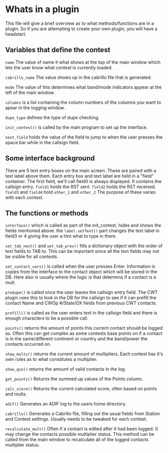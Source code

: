 # Whats in a plugin

This file will give a brief overview as to what methods/functions are in a plugin. So if you are attempting to create your own plugin, you will have a headstart.

## Variables that define the contest

`name` The value of name it what shows at the top of the main window which lets the user know what contest is currently loaded.

`cabrillo_name` The value shows up in the cabrillo file that is generated.

`mode` The value of this determines what band/mode indicators appear at the left of the main window.

`columns` is a list containing the column numbers of the columns you want to apear in the logging window.

`dupe_type` defines the type of dupe checking.

`init_contest()` is called by the main program to set up the interface.

`next_field` holds the value of the field to jump to when the user presses the space bar while in the callsign field.

## Some interface background

There are 5 text entry boxes on the main screen. These are paired with a text label above them. Each entry box and text label are held in a "field" container. The first field, we'll call field0 is always displayed. It contains the callsign entry. `field1` holds the RST sent. `field2` holds the RST received. `field3` and `field4` hold `other_1` and `other_2` The purpose of these varies with each contest.

## The functions or methods

`interface()` which is called as part of the init_contest, hides and shows the fields mentioned above. the `label.setText()` part changes the text label in field3 or 4 giving the user a hint what to type in there.

`set_tab_next()` and `set_tab_prev()` fills a dictionary object with the order of text fields to TAB to. This can be important since all the text fields may not be visible for all contests.

`set_contact_vars()` is called when the user presses Enter. Information is copies from the interface to the contact object which will be stored in the DB. Here also is usually where the logic is that determins if a contact is a mult.

`predupe()` is called once the user leaves the callsign entry field. The CWT plugin uses this to look in the DB for the callsign to see if it can prefill the contact Name and CWOp #/State/DX fields from previous CWT contacts.

`prefill()` is called as the user enters text in the callsign field and there is enough characters to be a possible call. 

`points()` returns the amount of points this current contact should be logged as. Often this can get complex as some contests base points on if a contact is in the same/different continent or country and the band/power the contacts occurred on.

`show_mults()` returns the current amount of multipliers. Each contest has it's own rules as to what constitutes a multiplier.

`show_qso()` returns the amount of valid contacts in the log.

`get_points()` Returns the summed up values of the Points column.

`calc_score()` Returns the current calculated score, often based on points and mults.

`adif()` Generates an ADIF log to the users home directory.

`cabrillo()` Generates a Cabrillo file, filling out the usual fields from Station and Contest settings. Usually needs to be tweaked for each contest.

`recalculate_mult()` Often if a contact is edited after it had been logged. It may change the contacts possible multiplier status. This method can be called from the main window to recalculate all of the logged contacts multiplier status.
